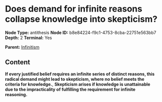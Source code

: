 # Does demand for infinite reasons collapse knowledge into skepticism?

**Node Type:** antithesis
**Node ID:** b8e84224-f9c1-4753-8cba-22751e563bb7
**Depth:** 2
**Terminal:** Yes

**Parent:** [Infinitism](infinitism.md)

## Content

**If every justified belief requires an infinite series of distinct reasons, this radical demand might lead to skepticism, where no belief meets the criteria for knowledge.**, **Skepticism arises if knowledge is unattainable due to the impracticality of fulfilling the requirement for infinite reasoning.**
